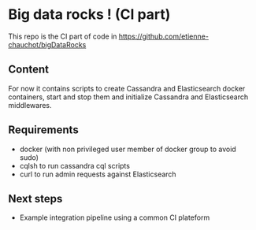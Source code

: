 # Big data rocks ! (CI part)
This repo is the CI part of code in https://github.com/etienne-chauchot/bigDataRocks

## Content
For now it contains scripts to create Cassandra and Elasticsearch docker containers, start and stop them and initialize Cassandra and Elasticsearch middlewares.

## Requirements
 - docker (with non privileged user member of docker group to avoid sudo)
 - cqlsh to run cassandra cql scripts
 - curl to run admin requests against Elasticsearch

## Next steps
 - Example integration pipeline using a common CI plateform



